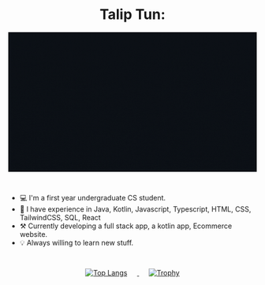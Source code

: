 <h1 align="center">
  <strong>Talip Tun:</strong>
</h1>

<div align="center">
  <img src="https://github.com/TalipTun/TalipTun/blob/main/TalipGIF.gif" alt="Hello, I am Talip">
</div>

#

- 💻 I'm a first year undergraduate CS student.
- 📜 I have experience in Java, Kotlin, Javascript, Typescript, HTML, CSS, TailwindCSS, SQL, React
- ⚒️ Currently developing a full stack app, a kotlin app, Ecommerce website.
- 💡 Always willing to learn new stuff.
  
#
<div align="center" style="padding: 4px;">
  <a href="https://github.com/anuraghazra/github-readme-stats">
    <img src="https://github-readme-stats.vercel.app/api/top-langs/?username=TalipTun&layout=compact&theme=dark" alt="Top Langs" style="margin-right: 20px;">
  </a>
  <a href="https://github.com/ryo-ma/github-profile-trophy">
    <img src="https://github-profile-trophy.vercel.app/?username=TalipTun&theme=darkhub&no-bg=true&column=3&row=2&exclude=Stars,Issues,PullRequest" alt="Trophy" style="margin-left: 20px;">
  </a>
</div>
